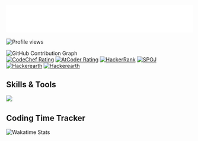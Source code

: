 <p align="center">
  <img src="https://raw.githubusercontent.com/pritamundhe/pritamundhe/main/name.svg" alt="Pritam M." />
</p>

<!-- Komarev profile views -->
![Profile views](https://komarev.com/ghpvc/?username=pritamundhe&label=Profile%20Views&color=0e75b6&style=flat)


![GitHub Contribution Graph](https://github-readme-activity-graph.vercel.app/graph?username=pritamundhe&theme=tokyo-night)  
[![CodeChef Rating](https://img.shields.io/badge/CodeChef-pritamundhe-orange)](https://www.codechef.com/users/pritamundhe)
[![AtCoder Rating](https://img.shields.io/badge/AtCoder-pritamundhe-6f42c1)](https://atcoder.jp/users/pritamundhe)
[![HackerRank](https://img.shields.io/badge/HackerRank-pritamundhe-2ea44f)](https://www.hackerrank.com/pritamundhe)
[![SPOJ](https://img.shields.io/badge/SPOJ-pritamundhe-0078d7)](https://www.spoj.com/users/pritamundhe)
[![Hackerearth](https://img.shields.io/badge/HackerEarth-pritamundhe-323232)](https://www.hackerearth.com/@pritamundhe)
[![Hackerearth](https://img.shields.io/badge/Leetcode-pritamundhe-blue)](https://www.leetcode.com/@pritamundhe)


## Skills & Tools  
<p align="left">
  <img src="https://skillicons.dev/icons?i=cpp,python,js,react,reactnative,nodejs,express,mongodb,tailwind,git,linux" />
</p>

## Coding Time Tracker  
![Wakatime Stats](https://github-readme-stats.vercel.app/api/wakatime?username=pritamundhe&theme=tokyonight)
